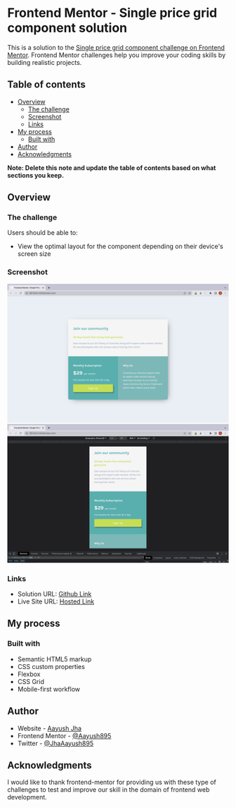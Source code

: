 # Frontend Mentor - Single price grid component solution

This is a solution to the [Single price grid component challenge on Frontend Mentor](https://www.frontendmentor.io/challenges/single-price-grid-component-5ce41129d0ff452fec5abbbc). Frontend Mentor challenges help you improve your coding skills by building realistic projects. 

## Table of contents

- [Overview](#overview)
  - [The challenge](#the-challenge)
  - [Screenshot](#screenshot)
  - [Links](#links)
- [My process](#my-process)
  - [Built with](#built-with)
- [Author](#author)
- [Acknowledgments](#acknowledgments)

**Note: Delete this note and update the table of contents based on what sections you keep.**

## Overview

### The challenge

Users should be able to:

- View the optimal layout for the component depending on their device's screen size

### Screenshot

![Desktop-Image](./Screenshots/desktop.png)
![Mobile-Image](./Screenshots/mobile.png)

### Links

- Solution URL: [Github Link](https://github.com/Aayush895/Single-Price-Grid)
- Live Site URL: [Hosted Link](https://aayush895.github.io/Single-Price-Grid/)

## My process

### Built with

- Semantic HTML5 markup
- CSS custom properties
- Flexbox
- CSS Grid
- Mobile-first workflow

## Author

- Website - [Aayush Jha](https://www.linkedin.com/in/aayush-jha-6716b018b/)
- Frontend Mentor - [@Aayush895](https://www.frontendmentor.io/profile/Aayush895)
- Twitter - [@JhaAayush895](https://twitter.com/JhaAayush895)

## Acknowledgments

I would like to thank frontend-mentor for providing us with these type of challenges to test and improve our skill in the domain of frontend web development. 

